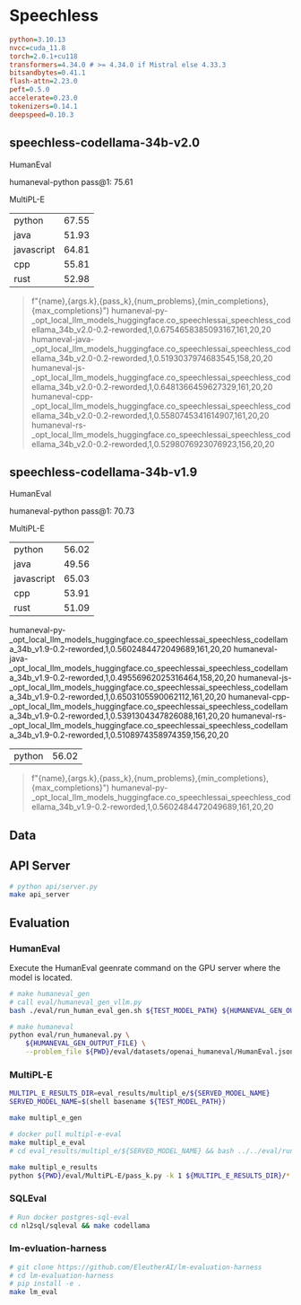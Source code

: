 # Speechless

```ini
python=3.10.13
nvcc=cuda_11.8
torch=2.0.1+cu118
transformers=4.34.0 # >= 4.34.0 if Mistral else 4.33.3
bitsandbytes=0.41.1
flash-attn=2.23.0
peft=0.5.0
accelerate=0.23.0
tokenizers=0.14.1
deepspeed=0.10.3
```

## speechless-codellama-34b-v2.0

HumanEval

humaneval-python pass@1: 75.61

MultiPL-E

| | |
| ------ | ------ |
| python | 67.55 |
| java | 51.93 |
| javascript | 64.81|
| cpp | 55.81 |
| rust | 52.98 |

> f"{name},{args.k},{pass_k},{num_problems},{min_completions},{max_completions}")
> humaneval-py-_opt_local_llm_models_huggingface.co_speechlessai_speechless_codellama_34b_v2.0-0.2-reworded,1,0.6754658385093167,161,20,20
> humaneval-java-_opt_local_llm_models_huggingface.co_speechlessai_speechless_codellama_34b_v2.0-0.2-reworded,1,0.5193037974683545,158,20,20
> humaneval-js-_opt_local_llm_models_huggingface.co_speechlessai_speechless_codellama_34b_v2.0-0.2-reworded,1,0.6481366459627329,161,20,20
> humaneval-cpp-_opt_local_llm_models_huggingface.co_speechlessai_speechless_codellama_34b_v2.0-0.2-reworded,1,0.5580745341614907,161,20,20
> humaneval-rs-_opt_local_llm_models_huggingface.co_speechlessai_speechless_codellama_34b_v2.0-0.2-reworded,1,0.5298076923076923,156,20,20

## speechless-codellama-34b-v1.9

HumanEval

humaneval-python pass@1: 70.73

MultiPL-E

| | |
| ------ | ------ |
| python | 56.02 |
| java | 49.56 |
| javascript | 65.03|
| cpp | 53.91 |
| rust | 51.09 |

humaneval-py-_opt_local_llm_models_huggingface.co_speechlessai_speechless_codellama_34b_v1.9-0.2-reworded,1,0.5602484472049689,161,20,20
humaneval-java-_opt_local_llm_models_huggingface.co_speechlessai_speechless_codellama_34b_v1.9-0.2-reworded,1,0.49556962025316464,158,20,20
humaneval-js-_opt_local_llm_models_huggingface.co_speechlessai_speechless_codellama_34b_v1.9-0.2-reworded,1,0.6503105590062112,161,20,20
humaneval-cpp-_opt_local_llm_models_huggingface.co_speechlessai_speechless_codellama_34b_v1.9-0.2-reworded,1,0.5391304347826088,161,20,20
humaneval-rs-_opt_local_llm_models_huggingface.co_speechlessai_speechless_codellama_34b_v1.9-0.2-reworded,1,0.5108974358974359,156,20,20

| | |
| ------ | ------ |
|python | 56.02 |

> f"{name},{args.k},{pass_k},{num_problems},{min_completions},{max_completions}")
> humaneval-py-_opt_local_llm_models_huggingface.co_speechlessai_speechless_codellama_34b_v1.9-0.2-reworded,1,0.5602484472049689,161,20,20

## Data

## API Server

```bash
# python api/server.py
make api_server
```

## Evaluation

### HumanEval

Execute the HumanEval geenrate command on the GPU server where the model is located.

```bash
# make humaneval_gen
# call eval/humaneval_gen_vllm.py
bash ./eval/run_human_eval_gen.sh ${TEST_MODEL_PATH} ${HUMANEVAL_GEN_OUTPUT_FILE}

# make humaneval
python eval/run_humaneval.py \
    ${HUMANEVAL_GEN_OUTPUT_FILE} \
    --problem_file ${PWD}/eval/datasets/openai_humaneval/HumanEval.jsonl.gz
```

### MultiPL-E

```bash
MULTIPL_E_RESULTS_DIR=eval_results/multipl_e/${SERVED_MODEL_NAME}
SERVED_MODEL_NAME=$(shell basename ${TEST_MODEL_PATH})

make multipl_e_gen

# docker pull multipl-e-eval
make multipl_e_eval
# cd eval_results/multipl_e/${SERVED_MODEL_NAME} && bash ../../eval/run_multipl_e_eval.sh

make multipl_e_results
python ${PWD}/eval/MultiPL-E/pass_k.py -k 1 ${MULTIPL_E_RESULTS_DIR}/*
```

### SQLEval

```bash
# Run docker postgres-sql-eval
cd nl2sql/sqleval && make codellama
```

### lm-evluation-harness

```bash
# git clone https://github.com/EleutherAI/lm-evaluation-harness
# cd lm-evaluation-harness
# pip install -e .
make lm_eval
```
